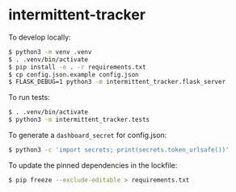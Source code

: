intermittent-tracker
====================

To develop locally:

```sh
$ python3 -m venv .venv
$ . .venv/bin/activate
$ pip install -e . -r requirements.txt
$ cp config.json.example config.json
$ FLASK_DEBUG=1 python3 -m intermittent_tracker.flask_server
```

To run tests:

```sh
$ . .venv/bin/activate
$ python3 -m intermittent_tracker.tests
```

To generate a `dashboard_secret` for config.json:

```sh
$ python3 -c 'import secrets; print(secrets.token_urlsafe())'
```

To update the pinned dependencies in the lockfile:

```sh
$ pip freeze --exclude-editable > requirements.txt
```
